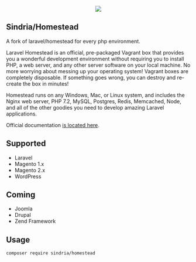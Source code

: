 <p align="center"><img src="https://laravel.com/assets/img/components/logo-homestead.svg"></p>

## Sindria/Homestead

A fork of laravel/homestead for every php environment.

Laravel Homestead is an official, pre-packaged Vagrant box that provides you a wonderful development environment without requiring you to install PHP, a web server, and any other server software on your local machine. No more worrying about messing up your operating system! Vagrant boxes are completely disposable. If something goes wrong, you can destroy and re-create the box in minutes!

Homestead runs on any Windows, Mac, or Linux system, and includes the Nginx web server, PHP 7.2, MySQL, Postgres, Redis, Memcached, Node, and all of the other goodies you need to develop amazing Laravel applications.

Official documentation [is located here](https://laravel.com/docs/homestead).


## Supported

- Laravel
- Magento 1.x
- Magento 2.x
- WordPress

## Coming

- Joomla
- Drupal
- Zend Framework 


## Usage

`composer require sindria/homestead`


